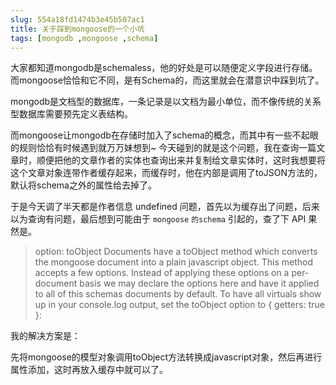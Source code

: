```yaml
---
slug: 554a18fd1474b3e45b507ac1
title: 关于踩到mongoose的一个小坑
tags: [mongodb ,mongoose ,schema]
---
```


大家都知道mongodb是schemaless，他的好处是可以随便定义字段进行存储。而mongoose恰恰和它不同，是有Schema的，而这里就会在潜意识中踩到坑了。

mongodb是文档型的数据库，一条记录是以文档为最小单位，而不像传统的关系型数据库需要预先定义表结构。

而mongoose让mongodb在存储时加入了schema的概念，而其中有一些不起眼的规则恰恰有时候遇到就万万妹想到~
今天碰到的就是这个问题，我在查询一篇文章时，顺便把他的文章作者的实体也查询出来并复制给文章实体时，这时我想要将这个文章对象连带作者缓存起来，而缓存时，他在内部是调用了toJSON方法的，默认将schema之外的属性给去掉了。

于是今天调了半天都是作者信息 undefined 问题，首先以为缓存出了问题，后来以为查询有问题，最后想到可能由于 `mongoose` `的schema` 引起的，查了下 API 果然是。


> option: toObject
	Documents have a toObject method which converts the mongoose document into a plain javascript object. This method accepts a few options. Instead of applying these options on a per-document basis we may declare the options here and have it applied to all of this schemas documents by default.
	To have all virtuals show up in your console.log output, set the toObject option to { getters: true }:


我的解决方案是：

先将mongoose的模型对象调用toObject方法转换成javascript对象，然后再进行属性添加，这时再放入缓存中就可以了。
